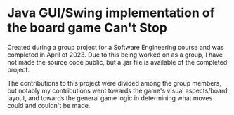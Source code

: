 # Java GUI/Swing implementation of the board game Can't Stop

Created during a group project for a Software Engineering course and was completed in April of 2023. Due to this being worked on as a group, I have not made the source code public, but a .jar file is available of the completed project. 

The contributions to this project were divided among the group members, but notably my contributions went towards the game's visual aspects/board layout, and towards the general game logic in determining what moves could and couldn't be made.
